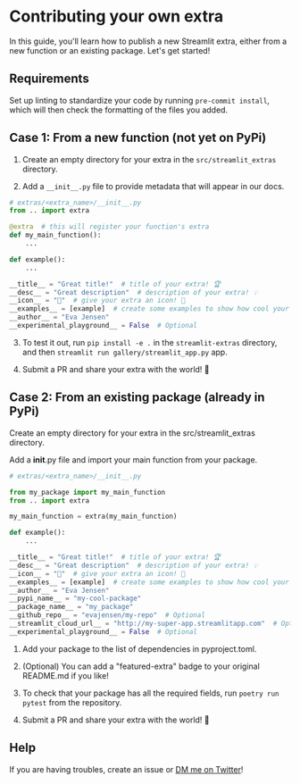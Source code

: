 # Contributing your own extra

In this guide, you'll learn how to publish a new Streamlit extra, either from a new function or an existing package. Let's get started!

## Requirements

Set up linting to standardize your code by running `pre-commit install`, which will then check the formatting of the files you added. 

## Case 1: From a new function (not yet on PyPi)

1. Create an empty directory for your extra in the `src/streamlit_extras` directory.

2. Add a `__init__.py` file to provide metadata that will appear in our docs.

```python
# extras/<extra_name>/__init__.py
from .. import extra

@extra  # this will register your function's extra
def my_main_function():
    ...

def example():
    ...

__title__ = "Great title!"  # title of your extra! 🏆
__desc__ = "Great description"  # description of your extra! 💡
__icon__ = "🔭"  # give your extra an icon! 🌠
__examples__ = [example]  # create some examples to show how cool your extra is! 🚀
__author__ = "Eva Jensen"
__experimental_playground__ = False  # Optional

```

3. To test it out, run `pip install -e .` in the `streamlit-extras` directory, and then `streamlit run gallery/streamlit_app.py` app.

4. Submit a PR and share your extra with the world! 🎉

## Case 2: From an existing package (already in PyPi)

Create an empty directory for your extra in the src/streamlit_extras directory.

Add a __init__.py file and import your main function from your package.

```python
# extras/<extra_name>/__init__.py

from my_package import my_main_function
from .. import extra

my_main_function = extra(my_main_function)

def example():
    ...

__title__ = "Great title!"  # title of your extra! 🏆
__desc__ = "Great description"  # description of your extra! 💡
__icon__ = "🔭"  # give your extra an icon! 🌠
__examples__ = [example]  # create some examples to show how cool your extra is! 🚀
__author__ = "Eva Jensen"
__pypi_name__ = "my-cool-package"
__package_name__ = "my_package"
__github_repo__ = "evajensen/my-repo"  # Optional
__streamlit_cloud_url__ = "http://my-super-app.streamlitapp.com"  # Optional
__experimental_playground__ = False  # Optional

```

1. Add your package to the list of dependencies in pyproject.toml.

2. (Optional) You can add a "featured-extra" badge to your original README.md if you like!

3. To check that your package has all the required fields, run `poetry run pytest` from the repository.

4. Submit a PR and share your extra with the world! 🎉

## Help

If you are having troubles, create an issue or [DM me on Twitter](https://twitter.com/arnaudmiribel)!


